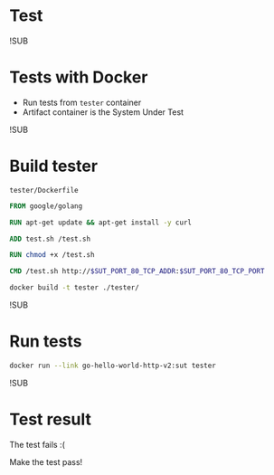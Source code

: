 <!-- .slide: data-background="#6B205E" -->
# Test

!SUB
# Tests with Docker
- Run tests <span class="fragment">from `tester` container</span>
- Artifact container is the System Under Test <!-- .element: class="fragment" -->

!SUB
# Build tester
`tester/Dockerfile`
```dockerfile
FROM google/golang

RUN apt-get update && apt-get install -y curl

ADD test.sh /test.sh

RUN chmod +x /test.sh

CMD /test.sh http://$SUT_PORT_80_TCP_ADDR:$SUT_PORT_80_TCP_PORT
```
```bash
docker build -t tester ./tester/
```

!SUB
# Run tests
```bash
docker run --link go-hello-world-http-v2:sut tester
```

!SUB
# Test result
The test fails :(

Make the test pass!

